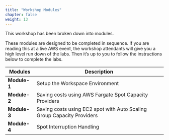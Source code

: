 ```yaml
---
title: "Workshop Modules"
chapter: false
weight: 13
---
```


This workshop has been broken down into modules.

These modules are designed to be completed in sequence. If you are reading this at a live AWS event, the workshop attendants will give you a high level run down of the labs. Then it’s up to you to follow the instructions below to complete the labs. 


| Modules | Description |
| --- | --- |
| **Module-1** | Setup the Workspace Environment |
| **Module-2** | Saving costs using AWS Fargate Spot Capacity Providers |
| **Module-3** | Saving costs using EC2 spot with Auto Scaling Group Capacity Providers |
| **Module-4** | Spot Interruption Handling |